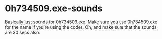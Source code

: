 # 0h734509.exe-sounds
Basically just sounds for 0h734509.exe. Make sure you use 0h734509.exe for the name if you're using the codes. Oh, and make sure that the sounds are 30 secs also.
